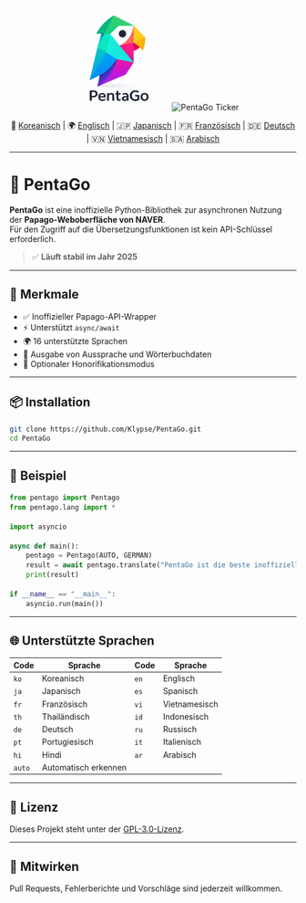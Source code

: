 <div align="center">

<img src="https://raw.githubusercontent.com/Klypse/PentaGo/main/assets/pentago-logo.png" width="180" alt="PentaGo Logo" />

<img src="https://readme-typing-svg.demolab.com?font=Orbitron&size=30&duration=3000&pause=1000&color=00FFFF&center=true&vCenter=true&width=800&lines=PentaGo+-+Asynchrone+Papago+Inoffizielle+API" alt="PentaGo Ticker" />

📘 [Koreanisch](./README.md) | 🌍 [Englisch](./README_en.md) | 🇯🇵 [Japanisch](./README_ja.md) | 🇫🇷 [Französisch](./README_fr.md) | 🇩🇪 [Deutsch](./README_de.md) | 🇻🇳 [Vietnamesisch](./README_vi.md) | 🇸🇦 [Arabisch](./README_ar.md)

</div>

---

# 🧠 PentaGo

**PentaGo** ist eine inoffizielle Python-Bibliothek zur asynchronen Nutzung der **Papago-Weboberfläche von NAVER**.  
Für den Zugriff auf die Übersetzungsfunktionen ist kein API-Schlüssel erforderlich.

> ✅ **Läuft stabil im Jahr 2025**

---

## 🚀 Merkmale

- ✅ Inoffizieller Papago-API-Wrapper
- ⚡ Unterstützt `async/await`
- 🌍 16 unterstützte Sprachen
- 💬 Ausgabe von Aussprache und Wörterbuchdaten
- 🙇 Optionaler Honorifikationsmodus

---

## 📦 Installation

```bash
git clone https://github.com/Klypse/PentaGo.git
cd PentaGo
```

---

## 🧪 Beispiel

```python
from pentago import Pentago
from pentago.lang import *

import asyncio

async def main():
    pentago = Pentago(AUTO, GERMAN)
    result = await pentago.translate("PentaGo ist die beste inoffizielle Papago-API im Jahr 2025.", honorific=True)
    print(result)

if __name__ == "__main__":
    asyncio.run(main())
```

---

## 🌐 Unterstützte Sprachen

| Code   | Sprache      | Code   | Sprache      |
|--------|--------------|--------|--------------|
| `ko`   | Koreanisch   | `en`   | Englisch     |
| `ja`   | Japanisch    | `es`   | Spanisch     |
| `fr`   | Französisch  | `vi`   | Vietnamesisch|
| `th`   | Thailändisch | `id`   | Indonesisch  |
| `de`   | Deutsch      | `ru`   | Russisch     |
| `pt`   | Portugiesisch| `it`   | Italienisch  |
| `hi`   | Hindi        | `ar`   | Arabisch     |
| `auto` | Automatisch erkennen |        |      |

---

## 📄 Lizenz

Dieses Projekt steht unter der [GPL-3.0-Lizenz](LICENSE).

---

## 🤝 Mitwirken

Pull Requests, Fehlerberichte und Vorschläge sind jederzeit willkommen.
